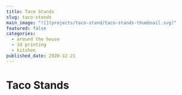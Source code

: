 ```yaml
---
title: Taco Stands
slug: taco-stands
main_image: "![](projects/taco-stand/taco-stands-thumbnail.svg)"
featured: false
categories:
  - around the house
  - 3d printing
  - kitchen
published_date: 2020-12-21
---
```


# Taco Stands

